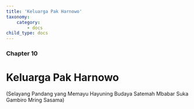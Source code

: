 ```yaml
---
title: 'Keluarga Pak Harnowo'
taxonomy:
    category:
        - docs
child_type: docs
---
```


### Chapter 10

# Keluarga Pak Harnowo

(Selayang Pandang yang Memayu Hayuning Budaya Satemah Mbabar Suka Gambiro Mring Sasama)

